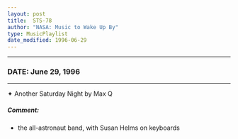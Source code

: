 ```yaml
---
layout: post
title:  STS-78
author: "NASA: Music to Wake Up By"
type: MusicPlaylist
date_modified: 1996-06-29
---
```


----
### DATE: June 29, 1996
----
✦ Another Saturday Night by Max Q

##### Comment:
* the all-astronaut band, with Susan Helms on keyboards
